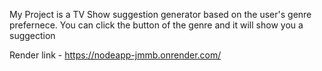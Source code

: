 My Project is a TV Show suggestion generator based on the user's genre prefernece.
You can click the button of the genre and it will show you a suggection

Render link - https://nodeapp-jmmb.onrender.com/
